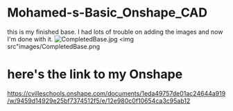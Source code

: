# Mohamed-s-Basic_Onshape_CAD
 this is my finished base. I had lots of trouble on adding the images and now I'm done with it.
![CompletedBase.jpg](images/CompletedBase.jpg)
<img src"images/CompletedBase.png
# here's the link to my Onshape
https://cvilleschools.onshape.com/documents/1eda49757de01ac24644a919/w/9459d14929e25bf7374512f5/e/12e980c0f10654ca3c95ab12
